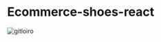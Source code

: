 # Ecommerce-shoes-react
![gitloiro](https://user-images.githubusercontent.com/67908082/116724112-401d5580-a9ae-11eb-888b-36ccbfa2a562.gif)
